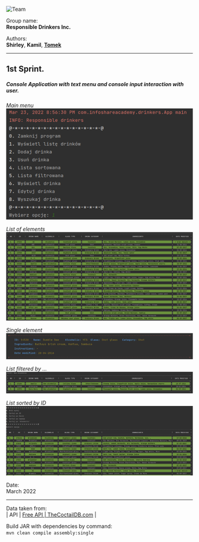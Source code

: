 
![Team](https://www.evereducating.com/wp-content/uploads/2019/01/College-Group-Project-Students-Enjoy-676x442.jpeg)

Group name:<br/> **Responsible Drinkers Inc.**

Authors: <br/>**Shirley**, **Kamil**, [**Tomek**](https://github.com/tomek-jaworski-elb) <br/>

------------

## **1st Sprint.**<br/>
##### Console Application with text menu and console input interaction with user.

_Main menu_<br/>
![img.png](img.png "Menu")

_List of elements_<br/>
![img_1.png](img_1.png "List of elements")

_Single element_<br/>
![img_2.png](img_2.png "Single element")

_List filtered by ..._<br/>
![img_3.png](img_3.png "Filtered elements")

_List sorted by ID_<br/>
![img_4.png](img_4.png "Sorting")

Date: <br/>March 2022

--------------------------
Data taken from:<br/>
| API |	[Free API | TheCoctailDB.com](https://www.thecocktaildb.com/api.php)	|


Build JAR with dependencies by command:<br/>
`mvn clean compile assembly:single`
